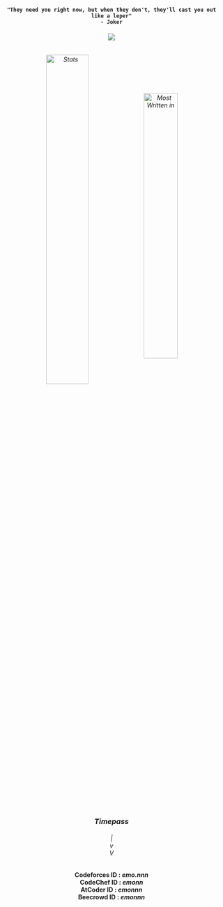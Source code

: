 <h4 align="center">

  ```  
"They need you right now, but when they don't, they'll cast you out like a leper"
- Joker
  ```
</h4>
<h6 align="center">
  
  ![](https://komarev.com/ghpvc/?username=emonislive&abbreviated=true&label=Profile+Visited&color=blueviolet&style=for-the-badge) 

</h6>

<h6 align="center"> 
  <img alt="Stats" align="center" width="44%" src="https://github-readme-stats.vercel.app/api?username=emonislive&show_icons=true&theme=tokyonight&hide_border=true"/>
  <img alt="Most Written in" align="center" width="39.5%" src="https://github-readme-stats.vercel.app/api/top-langs/?username=emonislive&layout=compact&theme=tokyonight&hide_border=true"/>
</h6>

<h3 align="center">
  
  ***Timepass***<br/>
</h3>

<h6 align="center">
    |<br/>
    v<br/>
    V
</h6>    
<h4 align="center">
  
  Codeforces ID : ***emo.nnn*** <br/>
  CodeChef ID : ***emonn*** <br/>
  AtCoder ID : ***emonnn*** <br/>
  Beecrowd ID : ***emonnn*** <br/>
  
</h4>
